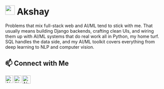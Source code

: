 # <img src = "https://media4.giphy.com/media/v1.Y2lkPTc5MGI3NjExZDUwdGF2bWFqa2tzMXRyd2x3aWluN2pqZ3JqMWFueWk3NW40a21zeCZlcD12MV9pbnRlcm5hbF9naWZfYnlfaWQmY3Q9Zw/mBvUaCuDPEXNnIk2NK/giphy.gif" width="30" /> Akshay

Problems that mix full-stack web and AI/ML tend to stick with me. That usually means building Django backends, crafting clean UIs, and wiring them up with AI/ML systems that do real work all in Python, my home turf. SQL handles the data side, and my AI/ML toolkit covers everything from deep learning to NLP and computer vision.

## 📫 Connect with Me
<a href="https://www.linkedin.com/in/akshay-s236/">
    <img align="left" alt="Akshay S | Linkedin" width="24px" src="https://github.com/TheDudeThatCode/TheDudeThatCode/blob/master/Assets/Linkedin.svg" />
  </a> &nbsp;&nbsp;
  <a href="https://www.instagram.com/akio.pvt/">
    <img align="left" alt="Akshay | Instagram" width="24px" src="https://github.com/TheDudeThatCode/TheDudeThatCode/blob/master/Assets/Instagram.svg" />
  </a> &nbsp;&nbsp;
  <a href="mailto:akshays23623@gmail.com">
    <img align="left" alt="Akshay S | Gmail" width="26px" src="https://github.com/TheDudeThatCode/TheDudeThatCode/blob/master/Assets/Gmail.svg" />
  </a>
